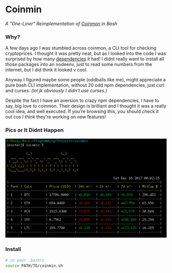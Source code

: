 # Coinmin

*A "One-Liner" Reimplementation of [Coinmon](https://github.com/bichenkk/coinmon.git) in Bash*

### Why?

A few days ago I was stumbled across coinmon, a CLI tool for checking cryptoprices. I thought it was pretty neat, but as I looked into the code I was surprised by how many [dependencies](http://npm.anvaka.com/#/view/2d/coinmon) it had! I didnt really want to install all those packages into an nodeenv, just to read some numbers from the internet, but I did think it looked v cool.

Anyway I figured maybe some people (oddballs like me), might appreciate a pure bash CLI implementation, without 20 odd npm dependencies, just curl and curses. *(lol jk obviously I didn't use curses.)*

Despite the fact I have an aversion to crazy npm dependencies, I have to say, big love to coinmon. Their design is brilliant and I thought it was a really cool idea, and well executed.  If you're browsing this, you should check it out cos I think they're working on new features!

### Pics or It Didnt Happen
![coinmin](./coinmin.png)

### Install

```bash
# in your .bashrc
source PATH/TO/coinmin.sh
```
